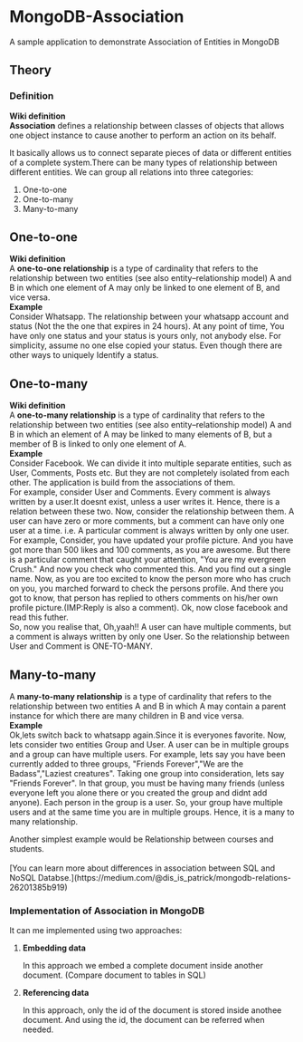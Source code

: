 <h1> MongoDB-Association </h1>
A sample application to demonstrate Association of Entities in MongoDB

<h2> Theory </h2>

<h3> Definition </h3>
<p>
<strong>Wiki definition</strong><br/>
<strong>Association</strong> defines a relationship between classes of objects that allows one object instance to cause another to perform an action on its behalf. 
  
It basically allows us to connect separate pieces of data or different entities of a complete system.There can be many types of relationship between different entities. We can group all relations into three categories:<br />
<ol>
  <li>One-to-one</li>
  <li>One-to-many</li>
  <li>Many-to-many</li>
 </ol>
 </p>
<h2> One-to-one </h2>
<p>
<strong>Wiki definition</strong><br/>
  A <strong>one-to-one relationship</strong> is a type of cardinality that refers to the relationship between two entities (see also entity–relationship model) A and B in which one element of A may only be linked to one element of B, and vice versa.<br/>
  <strong>Example</strong><br/>Consider Whatsapp. The relationship between your whatsapp account and status (Not the the one that expires in 24 hours). At any point of time, You have only one status and your status is yours only, not anybody else. For simplicity, assume no one else copied your status. Even though there are other ways to uniquely Identify a status. 
</p>
<h2> One-to-many </h2>
<p>
<strong>Wiki definition</strong><br/>
  A <strong>one-to-many relationship</strong> is a type of cardinality that refers to the relationship between two entities (see also entity–relationship model) A and B in which an element of A may be linked to many elements of B, but a member of B is linked to only one element of A.
  <br/><strong>Example</strong><br/>
  Consider Facebook. We can divide it into multiple separate entities, such as User, Comments, Posts etc. But they are not completely isolated from each other. The application is build from the associations of them.<br/>
  For example, consider User and Comments. Every comment is always written by a user.It doesnt exist, unless a user writes it. Hence, there is a relation between these two. Now, consider the relationship between them. A user can have zero or more comments, but a comment can have only one user at a time. i.e. A particular comment is always written by only one user.<br/>
  For example, Consider, you have updated your profile picture. And you have got more than 500 likes and 100 comments, as you are awesome. But there is a particular comment that caught your attention, "You are my evergreen Crush." And now you check who commented this. And you find out a single name. Now, as you are too excited to know the person more who has cruch on you, you marched forward to check the persons profile. And there you got to know, that person has replied to others comments on his/her own profile picture.(IMP:Reply is also a comment). Ok, now close facebook and read this futher. <br/>
  So, now you realise that, Oh,yaah!! A user can have multiple comments, but a comment is always written by only one User. So the relationship between User and Comment is ONE-TO-MANY. 
  </p>
<h2> Many-to-many </h2>
<p>
  A <strong>many-to-many relationship</strong> is a type of cardinality that refers to the relationship between two entities A and B in which A may contain a parent instance for which there are many children in B and vice versa.
  <br/><strong>Example</strong><br/>
   Ok,lets switch back to whatsapp again.Since it is everyones favorite. Now, lets consider two entities Group and User. A user can be in multiple groups and a group can have multiple users. For example, lets say you have been currently added to three groups, "Friends Forever","We are the Badass","Laziest creatures". Taking one group into consideration, lets say "Friends Forever". In that group, you must be having many friends (unless everyone left you alone there or you created the group and didnt add anyone). Each person in the group is a user. So, your group have multiple users and at the same time you are in multiple groups. Hence, it is a many to many relationship.
  </p> 
   Another simplest example would be Relationship between courses and students.
   <br /><br />
 [You can learn more about differences in association between SQL and NoSQL Databse.](https://medium.com/@dis_is_patrick/mongodb-relations-26201385b919)
 
<h3> Implementation of Association in MongoDB </h3>
<p> It can me implemented using two approaches:<br/>
  <ol>
    <li>
      <strong>Embedding data</strong>
      <p>In this approach we embed a complete document inside another document. (Compare document to tables in SQL)
      </p>
    </li>
    <li>
    <strong>Referencing data</strong>
      <p>In this approach, only the id of the document is stored inside anothee document. And using the id, the document can       be referred when needed.</p>
    </li>
    </ol>
     </p>   

 
   
